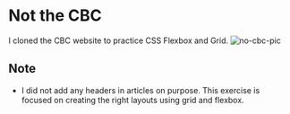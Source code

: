 # Not the CBC
I cloned the CBC website to practice CSS Flexbox and Grid. 
![no-cbc-pic](https://user-images.githubusercontent.com/40417828/126750575-cb28bc13-004f-458a-96a1-e7f66b1f8815.jpg)


## Note
- I did not add any headers in articles on purpose. This exercise is focused on creating the right layouts using grid and flexbox. 
